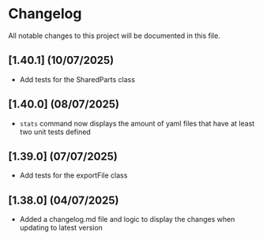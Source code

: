 # Changelog

All notable changes to this project will be documented in this file.

## [1.40.1] (10/07/2025)
- Add tests for the SharedParts class

## [1.40.0] (08/07/2025)
- `stats` command now displays the amount of yaml files that have at least two unit tests defined

## [1.39.0] (07/07/2025)
- Add tests for the exportFile class

## [1.38.0] (04/07/2025)
- Added a changelog.md file and logic to display the changes when updating to latest version
